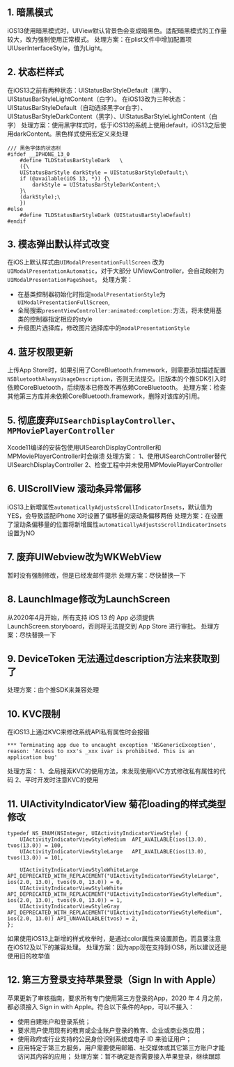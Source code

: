 ## 1. 暗黑模式
iOS13使用暗黑模式时，UIView默认背景色会变成暗黑色。适配暗黑模式的工作量较大，改为强制使用正常模式。
处理方案：在plist文件中增加配置项UIUserInterfaceStyle，值为Light。
## 2. 状态栏样式
在iOS13之前有两种状态：UIStatusBarStyleDefault（黑字）、UIStatusBarStyleLightContent（白字）。
在iOS13改为三种状态：UIStatusBarStyleDefault（自动选择黑字or白字）、UIStatusBarStyleDarkContent（黑字）、UIStatusBarStyleLightContent（白字）
处理方案：使用黑字样式时，低于iOS13的系统上使用default，iOS13之后使用darkContent。黑色样式使用宏定义来处理

```
/// 黑色字体的状态栏
#ifdef __IPHONE_13_0
    #define TLDStatusBarStyleDark   \
    ({\
    UIStatusBarStyle darkStyle = UIStatusBarStyleDefault;\
    if (@available(iOS 13, *)) {\
        darkStyle = UIStatusBarStyleDarkContent;\
    }\
    (darkStyle);\
    })
#else
    #define TLDStatusBarStyleDark (UIStatusBarStyleDefault)
#endif
```
## 3. 模态弹出默认样式改变
在iOS上默认样式由`UIModalPresentationFullScreen` 改为`UIModalPresentationAutomatic`，对于大部分 UIViewController，会自动映射为`UIModalPresentationPageSheet`。
处理方案：
- 在基类控制器初始化时指定`modalPresentationStyle`为`UIModalPresentationFullScreen`,
- 全局搜索`presentViewController:animated:completion:`方法，将未使用基类的控制器指定相应的style
- 升级图片选择库，修改图片选择库中的`modalPresentationStyle`

## 4. 蓝牙权限更新
上传App Store时，如果引用了CoreBluetooth.framework，则需要添加描述配置`NSBluetoothAlwaysUsageDescription`，否则无法提交。旧版本的个推SDK引入时依赖CoreBluetooth，后续版本已修改不再依赖CoreBluetooth。
处理方案：检查其他第三方库并未依赖CoreBluetooth.framework，删除对该库的引用。

## 5. 彻底废弃`UISearchDisplayController`、`MPMoviePlayerController`
Xcode11编译的安装包使用UISearchDisplayController和MPMoviePlayerController时会崩溃
处理方案：
1、使用UISearchController替代UISearchDisplayController
2、检查工程中并未使用MPMoviePlayerController

## 6. UIScrollView 滚动条异常偏移
iOS13上新增属性`automaticallyAdjustsScrollIndicatorInsets`，默认值为YES，会导致适配iPhone X时设置了偏移量的滚动条偏移两倍
处理方案：在设置了滚动条偏移量的位置将新增属性`automaticallyAdjustsScrollIndicatorInsets`设置为NO

## 7. 废弃UIWebview改为WKWebView
暂时没有强制修改，但是已经发邮件提示
处理方案：尽快替换一下

## 8. LaunchImage修改为LaunchScreen
从2020年4月开始，所有支持 iOS 13 的 App 必须提供 LaunchScreen.storyboard，否则将无法提交到 App Store 进行审批。
处理方案：尽快替换一下

## 9. DeviceToken 无法通过description方法来获取到了
处理方案：由个推SDK来兼容处理

## 10. KVC限制
在iOS13上通过KVC来修改系统API私有属性时会报错
```
*** Terminating app due to uncaught exception 'NSGenericException', reason: 'Access to xxx's _xxx ivar is prohibited. This is an application bug'
```
处理方案：
1、全局搜索KVC的使用方法，未发现使用KVC方式修改私有属性的代码
2、平时开发时注意KVC的使用

## 11. UIActivityIndicatorView 菊花loading的样式类型修改
```
typedef NS_ENUM(NSInteger, UIActivityIndicatorViewStyle) {
    UIActivityIndicatorViewStyleMedium  API_AVAILABLE(ios(13.0), tvos(13.0)) = 100,
    UIActivityIndicatorViewStyleLarge   API_AVAILABLE(ios(13.0), tvos(13.0)) = 101,
    
    UIActivityIndicatorViewStyleWhiteLarge API_DEPRECATED_WITH_REPLACEMENT("UIActivityIndicatorViewStyleLarge", ios(2.0, 13.0), tvos(9.0, 13.0)) = 0,
    UIActivityIndicatorViewStyleWhite API_DEPRECATED_WITH_REPLACEMENT("UIActivityIndicatorViewStyleMedium", ios(2.0, 13.0), tvos(9.0, 13.0)) = 1,
    UIActivityIndicatorViewStyleGray API_DEPRECATED_WITH_REPLACEMENT("UIActivityIndicatorViewStyleMedium", ios(2.0, 13.0)) API_UNAVAILABLE(tvos) = 2,
};
```
如果使用iOS13上新增的样式枚举时，是通过color属性来设置颜色，而且要注意在iOS12及以下的兼容处理。
处理方案：因为app现在支持到iOS8，所以建议还是使用旧的枚举值

## 12. 第三方登录支持苹果登录（Sign In with Apple）
苹果更新了审核指南，要求所有专门使用第三方登录的App，2020 年 4 月之前，都必须接入 Sign in with Apple。符合以下条件的App，可以不接入：
- 使用自建账户和登录系统；
- 要求用户使用现有的教育或企业账户登录的教育、企业或商业类应用；
- 使用政府或行业支持的公民身份识别系统或电子 ID 来验证用户；
- 应用特定于第三方服务，用户需要使用邮箱、社交媒体或其它第三方账户才能访问其内容的应用；
处理方案：暂不确定是否需要接入苹果登录，继续跟踪


